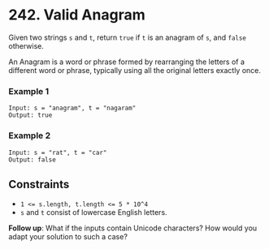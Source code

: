 # 242. Valid Anagram

Given two strings `s` and `t`, return `true` if `t` is an 
anagram of `s`, and `false` otherwise.

An Anagram is a word or phrase formed by rearranging the letters 
of a different word or phrase, typically using all the original letters exactly once.

### Example 1
```
Input: s = "anagram", t = "nagaram"
Output: true
```

### Example 2
```
Input: s = "rat", t = "car"
Output: false
```

## Constraints 
* `1 <= s.length, t.length <= 5 * 10^4`
* `s` and `t` consist of lowercase English letters.

**Follow up**: What if the inputs contain Unicode characters? 
How would you adapt your solution to such a case?

